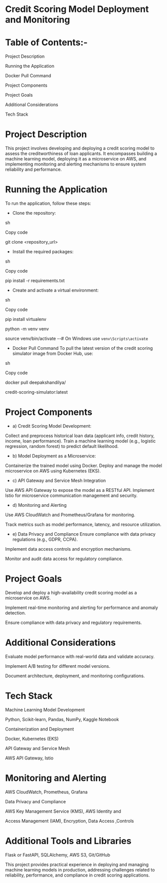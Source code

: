 
#  Credit Scoring Model Deployment and Monitoring

# Table of Contents:-
Project Description

Running the Application

Docker Pull Command

Project Components

Project Goals

Additional Considerations

Tech Stack

# Project Description
This project involves developing and deploying a credit scoring model to assess the creditworthiness of loan applicants. It encompasses building a machine learning model, deploying it as a microservice on AWS, and implementing monitoring and alerting mechanisms to ensure system reliability and performance.

# Running the Application
To run the application, follow these steps:

- Clone the repository:

sh 

Copy code

git clone <repository_url>

- Install the required packages:

sh

Copy code

pip install -r requirements.txt

- Create and activate a virtual environment:

sh

Copy code

pip install virtualenv

python -m venv venv

source venv/bin/activate --# On Windows use `venv\Scripts\activate`

- Docker Pull Command
To pull the latest version of the credit scoring simulator image from Docker Hub, use:

sh

Copy code

docker pull deepakshandilya/

credit-scoring-simulator:latest

# Project Components
- a) Credit Scoring Model Development:

Collect and preprocess historical loan data (applicant info, credit history, income, loan performance).
Train a machine learning model (e.g., logistic regression, random forest) to predict default likelihood.

- b) Model Deployment as a Microservice:

Containerize the trained model using Docker.
Deploy and manage the model microservice on AWS using Kubernetes (EKS).

- c) API Gateway and Service Mesh Integration

Use AWS API Gateway to expose the model as a RESTful API.
Implement Istio for microservice communication management and security.

- d) Monitoring and Alerting

Use AWS CloudWatch and Prometheus/Grafana for monitoring.

Track metrics such as model performance, latency, and resource utilization.

- e) Data Privacy and Compliance
Ensure compliance with data privacy regulations (e.g., GDPR, CCPA).

Implement data access controls and encryption mechanisms.

Monitor and audit data access for regulatory compliance.

# Project Goals

Develop and deploy a high-availability credit scoring model as a microservice on AWS.

Implement real-time monitoring and alerting for performance and anomaly detection.

Ensure compliance with data privacy and regulatory requirements.

# Additional Considerations

Evaluate model performance with real-world data and validate accuracy.

Implement A/B testing for different model versions.

Document architecture, deployment, and monitoring configurations.

# Tech Stack

Machine Learning Model Development

Python, Scikit-learn, Pandas, NumPy, Kaggle Notebook

Containerization and Deployment

Docker, Kubernetes (EKS)

API Gateway and Service Mesh

AWS API Gateway, Istio

# Monitoring and Alerting

AWS CloudWatch, Prometheus, Grafana

Data Privacy and Compliance

AWS Key Management Service (KMS), AWS Identity and 

Access Management (IAM), Encryption, Data Access ,Controls

# Additional Tools and Libraries
Flask or FastAPI, SQLAlchemy, AWS S3, Git/GitHub

This project provides practical experience in deploying and managing machine learning models in production, addressing challenges related to reliability, performance, and compliance in credit scoring applications.

